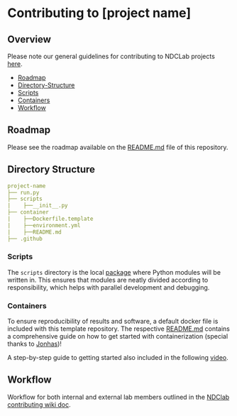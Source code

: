 # Contributing to [project name]

## Overview
Please note our general guidelines for contributing to NDCLab projects [here](https://ndclab.github.io/wiki/docs/contributing.html).

* [Roadmap](#Roadmap)  
* [Directory-Structure](#Directory-Structure)  
* [Scripts](#Scripts)
* [Containers](#Containers)  
* [Workflow](#Workflow)  

## Roadmap
Please see the roadmap available on the [README.md](https://github.com/NDCLab/template-tool/blob/main/container/README.md) file of this repository.

## Directory Structure
```yml
project-name
├── run.py
├── scripts
|    ├──__init__.py
├── container
|    ├──Dockerfile.template 
|    ├──environment.yml
|    ├──README.md 
├── .github 
```

### Scripts
The `scripts` directory is the local [package](https://docs.python.org/3/tutorial/modules.html#packages) where Python modules will be written in. This ensures that modules are neatly divided according to responsibility, which helps with parallel development and debugging. 

### Containers
To ensure reproducibility of results and software, a default docker file is included with this template repository. The respective [README.md](https://github.com/NDCLab/template-tool/blob/main/README.md) contains a comprehensive guide on how to get started with containerization (special thanks to [Jonhas](https://github.com/Jonhas))!

A step-by-step guide to getting started also included in the following [video](https://www.youtube.com/watch?v=oO8n3y23b6M). 

## Workflow
Workflow for both internal and external lab members outlined in the [NDClab contributing wiki doc](https://ndclab.github.io/wiki/docs/contributing.html). 